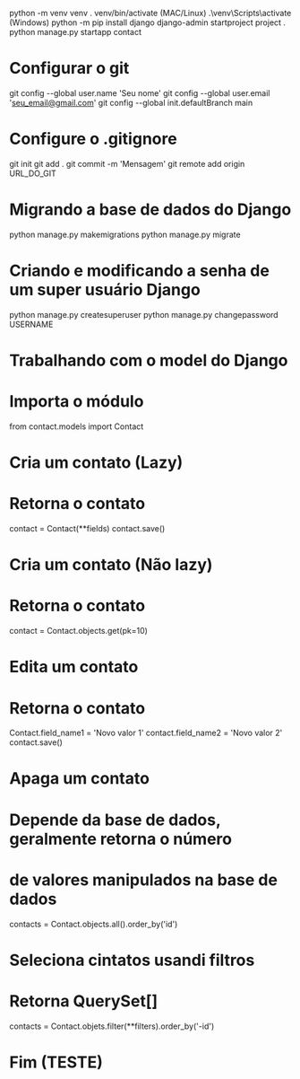 python -m venv venv
. venv/bin/activate (MAC/Linux)
.\venv\Scripts\activate (Windows)
python -m pip install django
django-admin startproject project .
python manage.py startapp contact

# Configurar o git

git config --global user.name 'Seu nome'
git config --global user.email 'seu_email@gmail.com'
git config --global init.defaultBranch main

# Configure o .gitignore
git init
git add .
git commit -m 'Mensagem'
git remote add origin URL_DO_GIT

# Migrando a base de dados do Django

python manage.py makemigrations
python manage.py migrate

# Criando e modificando a senha de um super usuário Django

python manage.py createsuperuser
python manage.py changepassword USERNAME

# Trabalhando com o model do Django

# Importa o módulo
from contact.models import Contact
# Cria um contato (Lazy)
# Retorna o contato
contact = Contact(**fields)
contact.save()
# Cria um contato (Não lazy)
# Retorna o contato
contact = Contact.objects.get(pk=10)
# Edita um contato
# Retorna o contato
Contact.field_name1 = 'Novo valor 1'
contact.field_name2 = 'Novo valor 2'
contact.save()
# Apaga um contato
# Depende da base de dados, geralmente retorna o número
# de valores manipulados na base de dados
contacts = Contact.objects.all().order_by('id')
# Seleciona cintatos usandi filtros
# Retorna QuerySet[]
contacts = Contact.objets.filter(**filters).order_by('-id')

# Fim (TESTE)
#